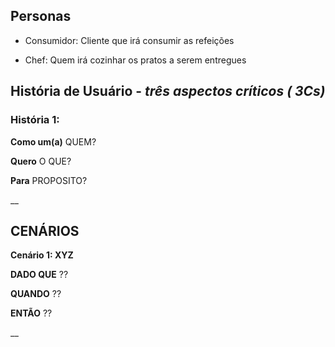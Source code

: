 ## Personas
 - Consumidor: Cliente que irá consumir as refeições
 
 - Chef: Quem irá cozinhar os pratos a serem entregues
 

## História de Usuário - _três aspectos críticos ( 3Cs)_

### **História 1:**

**Como um(a)**  QUEM?

**Quero** O QUE?

**Para** PROPOSITO?

__


## CENÁRIOS

**Cenário 1: XYZ**

**DADO QUE** ?? 

**QUANDO**   ??

**ENTÃO**    ??

__
